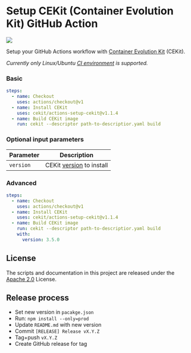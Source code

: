 Setup CEKit (Container Evolution Kit) GitHub Action
===============================
[<img src="https://github.com/cekit/actions-setup-cekit/workflows/Run%20action%20and%20validate%20environment/badge.svg" />](https://github.com/cekit/actions-setup-cekit/actions)

Setup your GitHub Actions workflow with [Container Evolution Kit](https://github.com/cekit/cekit/)
(CEKit).

_Currently only Linux/Ubuntu
[CI environment](https://help.github.com/en/github/automating-your-workflow-with-github-actions/virtual-environments-for-github-actions)
is supported._

### Basic

```yaml
steps:
  - name: Checkout
    uses: actions/checkout@v1
  - name: Install CEKit
    uses: cekit/actions-setup-cekit@v1.1.4
  - name: Build CEKit image
    run: cekit --descriptor path-to-descriptior.yaml build
```

### Optional input parameters

| Parameter     | Description                                                                    |
| ------------- | ------------------------------------------------------------------------------ |
| `version`     | CEKit [version](https://pypi.org/project/cekit/#history) to install            |

### Advanced

```yaml
steps:
  - name: Checkout
    uses: actions/checkout@v1
  - name: Install CEKit
    uses: cekit/actions-setup-cekit@v1.1.4
  - name: Build CEKit image
    run: cekit --descriptor path-to-descriptior.yaml build
    with:
      version: 3.5.0
```

## License

The scripts and documentation in this project are released under the [Apache 2.0](./LICENSE) License.

## Release process

- Set new version in `pacakge.json`
- Run: `npm install --only=prod`
- Update `README.md` with new version
- Commit `[RELEASE] Release vX.Y.Z`
- Tag+push `vX.Y.Z`
- Create GitHub release for tag
